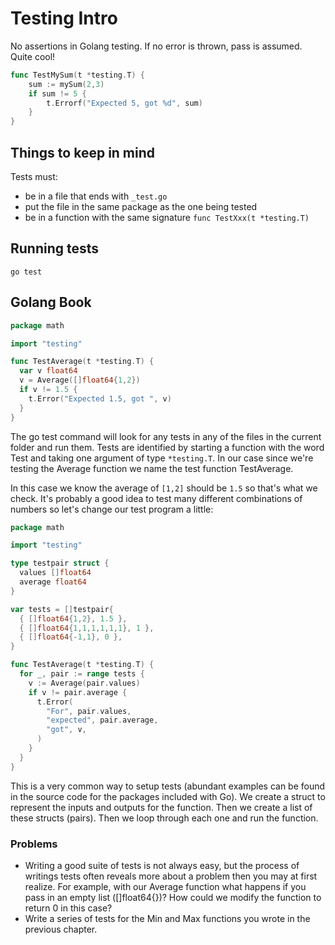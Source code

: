 # Testing Intro
No assertions in Golang testing. If no error is thrown, pass is assumed. Quite cool!

```go
func TestMySum(t *testing.T) {
	sum := mySum(2,3)
	if sum != 5 {
		t.Errorf("Expected 5, got %d", sum)
	}
}
```

## Things to keep in mind
Tests must:
- be in a file that ends with `_test.go`
- put the file in the same package as the one being tested
- be in a function with the same signature `func TestXxx(t *testing.T)`

## Running tests
`go test`

## Golang Book
```go
package math

import "testing"

func TestAverage(t *testing.T) {
  var v float64
  v = Average([]float64{1,2})
  if v != 1.5 {
    t.Error("Expected 1.5, got ", v)
  }
}
```

The go test command will look for any tests in any of the files in the current folder and run them. 
Tests are identified by starting a function with the word Test and taking one argument of type `*testing.T`. 
In our case since we're testing the Average function we name the test function TestAverage.

In this case we know the average of `[1,2]` should be `1.5` so that's what we check. It's probably a good idea 
to test many different combinations of numbers so let's change our test program a little:

```go
package math

import "testing"

type testpair struct {
  values []float64
  average float64
}

var tests = []testpair{
  { []float64{1,2}, 1.5 },
  { []float64{1,1,1,1,1,1}, 1 },
  { []float64{-1,1}, 0 },
}

func TestAverage(t *testing.T) {
  for _, pair := range tests {
    v := Average(pair.values)
    if v != pair.average {
      t.Error(
        "For", pair.values,
        "expected", pair.average,
        "got", v,
      )
    }
  }
}
```

This is a very common way to setup tests (abundant examples can be found in the source code for the packages 
included with Go). We create a struct to represent the inputs and outputs for the function. Then we create a 
list of these structs (pairs). Then we loop through each one and run the function.

### Problems
- Writing a good suite of tests is not always easy, but the process of writings tests often reveals more about 
a problem then you may at first realize. For example, with our Average function what happens if you pass in 
an empty list ([]float64{})? How could we modify the function to return 0 in this case?
- Write a series of tests for the Min and Max functions you wrote in the previous chapter.